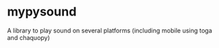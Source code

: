 # mypysound
 A library to play sound on several platforms (including mobile using toga and chaquopy)
